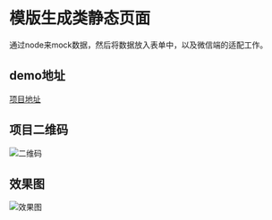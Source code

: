 # 模版生成类静态页面

通过node来mock数据，然后将数据放入表单中，以及微信端的适配工作。

## demo地址

[项目地址](http://www.lhbzimo.cn:3111/index.html)

## 项目二维码

![二维码](http://lhbzimo.oss-cn-shenzhen.aliyuncs.com/1506389333.png)

## 效果图

![效果图](http://lhbzimo.oss-cn-shenzhen.aliyuncs.com/demo4.jpg)
